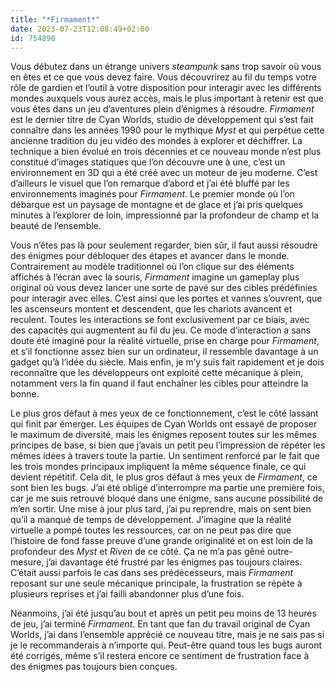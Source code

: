 ```yaml
---
title: "*Firmament*"
date: 2023-07-23T12:08:49+02:00
id: 754890
---
```


Vous débutez dans un étrange univers *steampunk* sans trop savoir où vous en êtes et ce que vous devez faire. Vous découvrirez au fil du temps votre rôle de gardien et l’outil à votre disposition pour interagir avec les différents mondes auxquels vous aurez accès, mais le plus important à retenir est que vous êtes dans un jeu d’aventures plein d’énigmes à résoudre. *Firmament* est le dernier titre de Cyan Worlds, studio de développement qui s’est fait connaître dans les années 1990 pour le mythique *Myst* et qui perpétue cette ancienne tradition du jeu vidéo des mondes à explorer et déchiffrer. La technique a bien évolué en trois décennies et ce nouveau monde n’est plus constitué d’images statiques que l’on découvre une à une, c’est un environnement en 3D qui a été créé avec un moteur de jeu moderne. C’est d’ailleurs le visuel que l’on remarque d’abord et j’ai été bluffé par les environnements imaginés pour *Firmament*. Le premier monde où l’on débarque est un paysage de montagne et de glace et j’ai pris quelques minutes à l’explorer de loin, impressionné par la profondeur de champ et la beauté de l’ensemble.

Vous n’êtes pas là pour seulement regarder, bien sûr, il faut aussi résoudre des énigmes pour débloquer des étapes et avancer dans le monde. Contrairement au modèle traditionnel où l’on clique sur des éléments affichés à l’écran avec la souris, *Firmament* imagine un gameplay plus original où vous devez lancer une sorte de pavé sur des cibles prédéfinies pour interagir avec elles. C’est ainsi que les portes et vannes s’ouvrent, que les ascenseurs montent et descendent, que les chariots avancent et reculent. Toutes les interactions se font exclusivement par ce biais, avec des capacités qui augmentent au fil du jeu. Ce mode d’interaction a sans doute été imaginé pour la réalité virtuelle, prise en charge pour *Firmament*, et s’il fonctionne assez bien sur un ordinateur, il ressemble davantage à un gadget qu’à l’idée du siècle. Mais enfin, je m’y suis fait rapidement et je dois reconnaître que les développeurs ont exploité cette mécanique à plein, notamment vers la fin quand il faut enchaîner les cibles pour atteindre la bonne. 

Le plus gros défaut à mes yeux de ce fonctionnement, c’est le côté lassant qui finit par émerger. Les équipes de Cyan Worlds ont essayé de proposer le maximum de diversité, mais les énigmes reposent toutes sur les mêmes principes de base, si bien que j’avais un petit peu l’impression de répéter les mêmes idées à travers toute la partie. Un sentiment renforcé par le fait que les trois mondes principaux impliquent la même séquence finale, ce qui devient répétitif. Cela dit, le plus gros défaut à mes yeux de *Firmament*, ce sont bien les bugs. J’ai été obligé d’interrompre ma partie une première fois, car je me suis retrouvé bloqué dans une énigme, sans aucune possibilité de m’en sortir. Une mise à jour plus tard, j’ai pu reprendre, mais on sent bien qu’il a manqué de temps de développement. J’imagine que la réalité virtuelle a pompé toutes les ressources, car on ne peut pas dire que l’histoire de fond fasse preuve d’une grande originalité et on est loin de la profondeur des *Myst* et *Riven* de ce côté. Ça ne m’a pas gêné outre-mesure, j’ai davantage été frustré par les énigmes pas toujours claires. C’était aussi parfois le cas dans ses prédécesseurs, mais *Firmament* reposant sur une seule mécanique principale, la frustration se répète à plusieurs reprises et j’ai failli abandonner plus d’une fois.

Néanmoins, j’ai été jusqu’au bout et après un petit peu moins de 13 heures de jeu, j’ai terminé *Firmament*. En tant que fan du travail original de Cyan Worlds, j’ai dans l’ensemble apprécié ce nouveau titre, mais je ne sais pas si je le recommanderais à n’importe qui. Peut-être quand tous les bugs auront été corrigés, même s’il restera encore ce sentiment de frustration face à des énigmes pas toujours bien conçues. 
